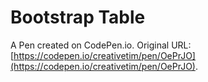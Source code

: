 # Bootstrap Table

A Pen created on CodePen.io. Original URL: [https://codepen.io/creativetim/pen/OePrJO](https://codepen.io/creativetim/pen/OePrJO).


